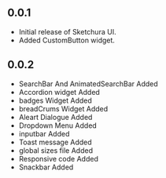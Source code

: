 ## 0.0.1

- Initial release of Sketchura UI.
- Added CustomButton widget.

## 0.0.2
 - SearchBar And AnimatedSearchBar Added
 - Accordion widget Added
 - badges Widget Added
 - breadCrums Widget Added
 - Aleart Dialogue Added
 - Dropdown Menu Added
 - inputbar Added
 - Toast message Added
 - global sizes file Added
 - Responsive code Added
 - Snackbar Added